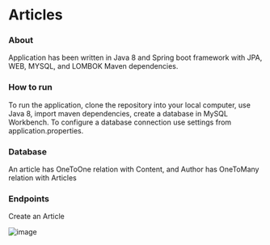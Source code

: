 # Articles

### About
Application has been written in Java 8 and Spring boot framework with JPA, WEB, MYSQL, and LOMBOK Maven dependencies.
 
### How to run 
To run the application, clone the repository into your local computer, use Java 8, import maven dependencies, create a database in MySQL Workbench. To configure a database connection use settings from application.properties.


### Database
 
An article has OneToOne relation with Content, and Author has OneToMany relation with Articles

 
### Endpoints
 
Create an Article

![image](https://user-images.githubusercontent.com/80157748/189528517-a9085d0c-12e4-4534-96bb-1eb8ef4112db.png)

